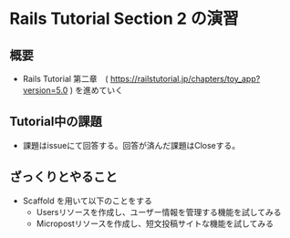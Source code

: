 # Rails Tutorial Section 2 の演習

## 概要
- Rails Tutorial 第二章　( https://railstutorial.jp/chapters/toy_app?version=5.0 ) を進めていく

## Tutorial中の課題
- 課題はissueにて回答する。回答が済んだ課題はCloseする。

## ざっくりとやること
- Scaffold を用いて以下のことをする
    - Usersリソースを作成し、ユーザー情報を管理する機能を試してみる
    - Micropostリソースを作成し、短文投稿サイトな機能を試してみる
